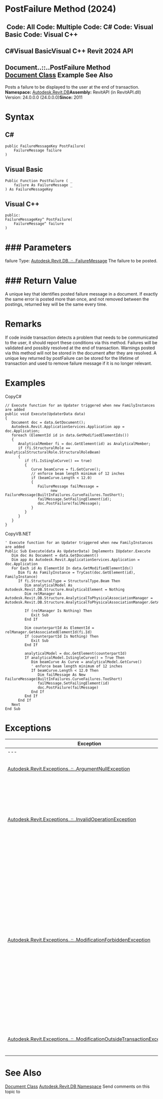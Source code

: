 # PostFailure Method (2024)

﻿
 Code: All Code: Multiple Code: C# Code: Visual Basic Code: Visual C++   
---  
C#Visual BasicVisual C++
Revit 2024 API  
---  
Document..::..PostFailure Method   
[Document Class](db03274b-a107-aa32-9034-f3e0df4bb1ec.md "Document Class") Example See Also  
---  
Posts a failure to be displayed to the user at the end of transaction. 
**Namespace:** [Autodesk.Revit.DB](87546ba7-461b-c646-cbb1-2cb8f5bff8b2.md "Autodesk.Revit.DB Namespace")**Assembly:** RevitAPI (in RevitAPI.dll) Version: 24.0.0.0 (24.0.0.0)**Since:** 2011 
# Syntax
C#  
---  
```text
public FailureMessageKey PostFailure(
	FailureMessage failure
)
```
  
Visual Basic  
---  
```text
Public Function PostFailure ( _
	failure As FailureMessage _
) As FailureMessageKey
```
  
Visual C++  
---  
```text
public:
FailureMessageKey^ PostFailure(
	FailureMessage^ failure
)
```
  
# ### Parameters
failure
    Type: [Autodesk.Revit.DB..::..FailureMessage](d0795bd6-f092-90f2-5c2c-3876e616454c.md "FailureMessage Class") The failure to be posted. 
# ### Return Value
A unique key that identifies posted failure message in a document. If exactly the same error is posted more than once, and not removed between the postings, returned key will be the same every time. 
# Remarks
If code inside transaction detects a problem that needs to be communicated to the user, it should report these conditions via this method. Failures will be validated and possibly resolved at the end of transaction. Warnings posted via this method will not be stored in the document after they are resolved. A unique key returned by postFailure can be stored for the lifetime of transaction and used to remove failure message if it is no longer relevant. 
# Examples
CopyC#
```text
// Execute function for an Updater triggered when new FamilyInstances are added
public void Execute(UpdaterData data)
{
   Document doc = data.GetDocument();
   Autodesk.Revit.ApplicationServices.Application app = doc.Application;
   foreach (ElementId id in data.GetModifiedElementIds())
   {
      AnalyticalMember fi = doc.GetElement(id) as AnalyticalMember;
      if (fi.StructuralRole == AnalyticalStructuralRole.StructuralRoleBeam)
      {
         if (fi.IsSingleCurve() == true)
         {
            Curve beamCurve = fi.GetCurve();
            // enforce beam length minimum of 12 inches
            if (beamCurve.Length < 12.0)
            {
               FailureMessage failMessage =
                     new FailureMessage(BuiltInFailures.CurveFailures.TooShort);
               failMessage.SetFailingElement(id);
               doc.PostFailure(failMessage);
            }
         }
      }
   }
}
```

CopyVB.NET
```text
' Execute function for an Updater triggered when new FamilyInstances are added
Public Sub Execute(data As UpdaterData) Implements IUpdater.Execute
   Dim doc As Document = data.GetDocument()
   Dim app As Autodesk.Revit.ApplicationServices.Application = doc.Application
   For Each id As ElementId In data.GetModifiedElementIds()
      Dim fi As FamilyInstance = TryCast(doc.GetElement(id), FamilyInstance)
      If fi.StructuralType = StructuralType.Beam Then
         Dim analyticalModel As Autodesk.Revit.DB.Structure.AnalyticalElement = Nothing
         Dim relManager As Autodesk.Revit.DB.Structure.AnalyticalToPhysicalAssociationManager = Autodesk.Revit.DB.Structure.AnalyticalToPhysicalAssociationManager.GetAnalyticalToPhysicalAssociationManager(doc)

         If (relManager Is Nothing) Then
            Exit Sub
         End If

         Dim counterpartId As ElementId = relManager.GetAssociatedElementId(fi.Id)
         If (counterpartId Is Nothing) Then
            Exit Sub
         End If

         analyticalModel = doc.GetElement(counterpartId)
         If analyticalModel.IsSingleCurve() = True Then
            Dim beamCurve As Curve = analyticalModel.GetCurve()
            ' enforce beam length minimum of 12 inches
            If beamCurve.Length < 12.0 Then
               Dim failMessage As New FailureMessage(BuiltInFailures.CurveFailures.TooShort)
               failMessage.SetFailingElement(id)
               doc.PostFailure(failMessage)
            End If
         End If
      End If
   Next
End Sub
```

# Exceptions
| Exception | Condition |
| --- | --- |
| --- | --- |
| [Autodesk.Revit.Exceptions..::..ArgumentNullException](631e1424-60f4-929b-4e52-dda9dcd26316.md "ArgumentNullException Class") | A non-optional argument was null |
| [Autodesk.Revit.Exceptions..::..InvalidOperationException](9e715f03-3884-e539-4dd6-8d7545733adc.md "InvalidOperationException Class") | Document must be in state of accepting posted failures and the failures must be appropriate for that current state. |
| [Autodesk.Revit.Exceptions..::..ModificationForbiddenException](53205486-5917-7c33-8e67-e362106ddc97.md "ModificationForbiddenException Class") | The document is in failure mode: an operation has failed, and Revit requires the user to either cancel the operation or fix the problem (usually by deleting certain elements). -or- The document is being loaded, or is in the midst of another sensitive process. |
| [Autodesk.Revit.Exceptions..::..ModificationOutsideTransactionException](8f025460-c283-ea99-aa8a-5a36e11528f4.md "ModificationOutsideTransactionException Class") | The document has no open transaction. |

# See Also
[Document Class](db03274b-a107-aa32-9034-f3e0df4bb1ec.md "Document Class")
[Autodesk.Revit.DB Namespace](87546ba7-461b-c646-cbb1-2cb8f5bff8b2.md "Autodesk.Revit.DB Namespace")
Send comments on this topic to 